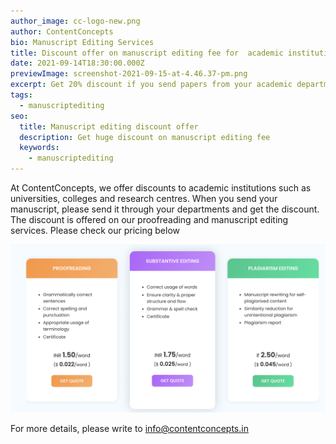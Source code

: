 ```yaml
---
author_image: cc-logo-new.png
author: ContentConcepts
bio: Manuscript Editing Services
title: Discount offer on manuscript editing fee for  academic institutions
date: 2021-09-14T18:30:00.000Z
previewImage: screenshot-2021-09-15-at-4.46.37-pm.png
excerpt: Get 20% discount if you send papers from your academic departments
tags:
  - manuscriptediting
seo:
  title: Manuscript editing discount offer
  description: Get huge discount on manuscript editing fee
  keywords:
    - manuscriptediting
---
```

At ContentConcepts, we offer discounts to academic institutions such as universities, colleges and research centres. When you send your manuscript, please send it through your departments and get the discount. The discount is offered on our proofreading and manuscript editing services. Please check our pricing below



![manuscript editing fee](screenshot-2021-09-08-at-7.58.46-pm.png "Manuscript editing price")



For more details, please write to info@contentconcepts.in